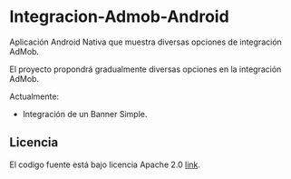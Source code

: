 Integracion-Admob-Android
=========================
Aplicación Android Nativa que muestra diversas opciones de integración AdMob.

El proyecto propondrá gradualmente diversas opciones en la integración AdMob.

Actualmente:
* Integración de un Banner Simple. 
 
## Licencia
El codigo fuente está bajo licencia Apache 2.0 [link](http://www.apache.org/licenses/LICENSE-2.0.html).
